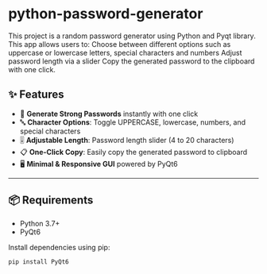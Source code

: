 # python-password-generator
This project is a random password generator using Python and Pyqt library. This app allows users to: Choose between different options such as uppercase or lowercase letters, special characters and numbers Adjust password length via a slider Copy the generated password to the clipboard with one click. 
## ✨ Features

- 🎯 **Generate Strong Passwords** instantly with one click  
- 🔤 **Character Options**: Toggle UPPERCASE, lowercase, numbers, and special characters  
- 🎚️ **Adjustable Length**: Password length slider (4 to 20 characters)  
- 📋 **One-Click Copy**: Easily copy the generated password to clipboard  
- 🖥️ **Minimal & Responsive GUI** powered by PyQt6

---

## 📦 Requirements

- Python 3.7+
- PyQt6

Install dependencies using pip:

```bash
pip install PyQt6
